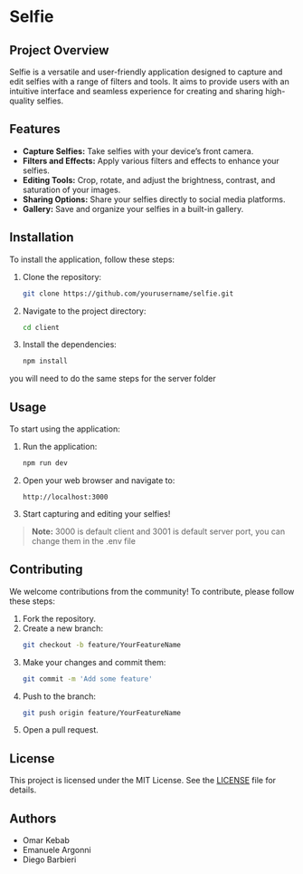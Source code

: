 # Selfie

## Project Overview
Selfie is a versatile and user-friendly application designed to capture and edit selfies with a range of filters and tools. It aims to provide users with an intuitive interface and seamless experience for creating and sharing high-quality selfies.

## Features
- **Capture Selfies:** Take selfies with your device’s front camera.
- **Filters and Effects:** Apply various filters and effects to enhance your selfies.
- **Editing Tools:** Crop, rotate, and adjust the brightness, contrast, and saturation of your images.
- **Sharing Options:** Share your selfies directly to social media platforms.
- **Gallery:** Save and organize your selfies in a built-in gallery.

## Installation
To install the application, follow these steps:

1. Clone the repository:
   ```bash
   git clone https://github.com/yourusername/selfie.git
   ```
2. Navigate to the project directory:
   ```bash
   cd client
   ```
3. Install the dependencies:
   ```bash
   npm install
   ```
you will need to do the same steps for the server folder

## Usage
To start using the application:

1. Run the application:
   ```bash
   npm run dev
   ```
2. Open your web browser and navigate to:
   ```
   http://localhost:3000
   ```
3. Start capturing and editing your selfies!

> **Note:** 3000 is default client and 3001 is default server port, you can change them in the .env file

## Contributing
We welcome contributions from the community! To contribute, please follow these steps:

1. Fork the repository.
2. Create a new branch:
   ```bash
   git checkout -b feature/YourFeatureName
   ```
3. Make your changes and commit them:
   ```bash
   git commit -m 'Add some feature'
   ```
4. Push to the branch:
   ```bash
   git push origin feature/YourFeatureName
   ```
5. Open a pull request.

## License
This project is licensed under the MIT License. See the [LICENSE](LICENSE) file for details.

## Authors
- Omar Kebab
- Emanuele Argonni
- Diego Barbieri
